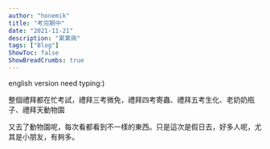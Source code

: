```yaml
---
author: "honemik"
title: "考完期中"
date: "2021-11-21"
description: "累累病"
tags: ["Blog"]
ShowToc: false
ShowBreadCrumbs: true
---
```


english version need typing:)


整個禮拜都在忙考試，禮拜三考微免，禮拜四考寄蟲、禮拜五考生化、老奶奶瓶子、禮拜天動物園

又去了動物園呢，每次看都看到不一樣的東西。只是這次是假日去，好多人呢，尤其是小朋友，有夠多。